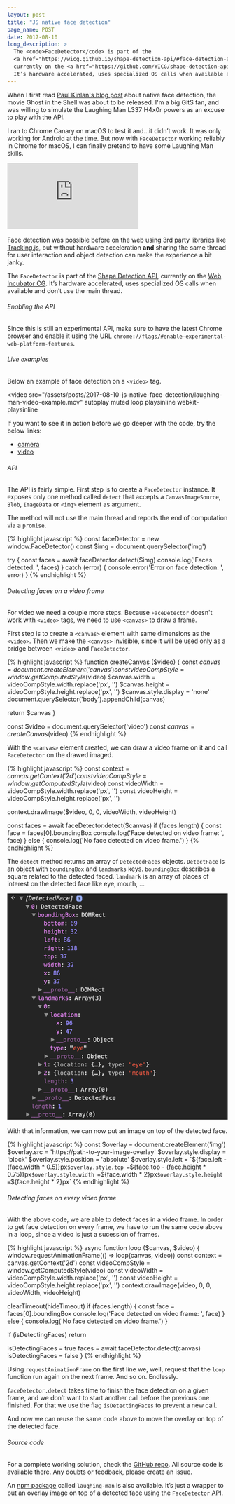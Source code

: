 ```yaml
---
layout: post
title: "JS native face detection"
page_name: POST
date: 2017-08-10
long_description: >
  The <code>FaceDetector</code> is part of the
  <a href="https://wicg.github.io/shape-detection-api/#face-detection-api">Shape Detection API</a>,
  currently on the <a href="https://github.com/WICG/shape-detection-api">Web Incubator CG</a>.
  It’s hardware accelerated, uses specialized OS calls when available and don’t use the main thread.
---
```


When I first read [Paul Kinlan's blog post](https://paul.kinlan.me/face-detection/) about native
face detection, the movie Ghost in the Shell was about to be released. I'm a big GitS fan, and was
willing to simulate the Laughing Man L337 H4x0r powers as an excuse to play with the API.

I ran to Chrome Canary on macOS to test it and…it didn’t work. It was only working for Android at
the time. But now with `FaceDetector` working reliably in Chrome for macOS, I can finally pretend to
have some Laughing Man skills.

<div class="component-video-embed">
  <iframe
    src="https://www.youtube.com/embed/I7n8eQDsVSQ?start=67"
    frameborder="0"
    allowfullscreen
  ></iframe>
</div>

Face detection was possible before on the web using 3rd party libraries like
[Tracking.js](https://trackingjs.com/), but without hardware acceleration **and** sharing the same
thread for user interaction and object detection can make the experience a bit janky.

The `FaceDetector` is part of the
[Shape Detection API](https://wicg.github.io/shape-detection-api/#face-detection-api), currently on
the [Web Incubator CG](https://github.com/WICG/shape-detection-api). It’s hardware accelerated, uses specialized OS calls when available and don’t
use the main thread.

###### Enabling the API

Since this is still an experimental API, make sure to have the latest Chrome browser and enable it
using the URL `chrome://flags/#enable-experimental-web-platform-features`.

###### Live examples

Below an example of face detection on a `<video>` tag.

<video
  src="/assets/posts/2017-08-10-js-native-face-detection/laughing-man-video-example.mov"
  autoplay
  muted
  loop
  playsinline
  webkit-playsinline
></video>

If you want to see it in action before we go deeper with the code, try the below links:
- [camera](https://caiogondim.github.io/laughing-man.js/example/camera.html)
- [video](https://caiogondim.github.io/laughing-man.js/example/video.html)

###### API

The API is fairly simple. First step is to create a `FaceDetector` instance.
It exposes only one method called `detect` that accepts a `CanvasImageSource`, `Blob`, `ImageData`
or `<img>` element as argument.

The method will not use the main thread and reports the end of computation via a `promise`.

{% highlight javascript %}
const faceDetector = new window.FaceDetector()
const $img = document.querySelector('img')

try {
  const faces = await faceDetector.detect($img)
  console.log('Faces detected: ', faces)
} catch (error) {
  console.error('Error on face detection: ', error)
}
{% endhighlight %}

###### Detecting faces on a video frame

For video we need a couple more steps. Because `FaceDetector` doesn't work with `<video>` tags, we
need to use `<canvas>` to draw a frame.

First step is to create a `<canvas>` element with same
dimensions as the `<video>`. Then we make the `<canvas>` invisible, since it will be used only as a
bridge between `<video>` and `FaceDetector`.

{% highlight javascript %}
function createCanvas ($video) {
  const $canvas = document.createElement('canvas')
  const videoCompStyle = window.getComputedStyle($video)
  $canvas.width = videoCompStyle.width.replace('px', '')
  $canvas.height = videoCompStyle.height.replace('px', '')
  $canvas.style.display = 'none'
  document.querySelector('body').appendChild(canvas)

  return $canvas
}

const $video = document.querySelector('video')
const $canvas = createCanvas($video)
{% endhighlight %}

With the `<canvas>` element created, we can draw a video frame on it and call `FaceDetector` on
the drawed imaged.

{% highlight javascript %}
const context = $canvas.getContext('2d')
const videoCompStyle = window.getComputedStyle($video)
const videoWidth = videoCompStyle.width.replace('px', '')
const videoHeight = videoCompStyle.height.replace('px', '')

context.drawImage($video, 0, 0, videoWidth, videoHeight)

const faces = await faceDetector.detect($canvas)
if (faces.length) {
  const face = faces[0].boundingBox
  console.log('Face detected on video frame: ', face)
} else {
  console.log('No face detected on video frame.')
}
{% endhighlight %}

The `detect` method returns an array of `DetectedFaces` objects. `DetectFace` is an object with
`boundingBox` and `landmarks` keys. `boundingBox` describes a square related to the detected faced.
`landmark` is an array of places of interest on the detected face like eye, mouth, …

<img
  src="/assets/posts/2017-08-10-js-native-face-detection/detected-faces-object.png"
  alt="DetectedFaces object"
/>

With that information, we can now put an image on top of the detected face.

{% highlight javascript %}
const $overlay = document.createElement('img')
$overlay.src = 'https://path-to-your-image-overlay'
$overlay.style.display = 'block'
$overlay.style.position = 'absolute'
$overlay.style.left = `${face.left - (face.width * 0.5)}px`
$overlay.style.top = `${face.top - (face.height * 0.75)}px`
$overlay.style.width = `${face.width * 2}px`
$overlay.style.height = `${face.height * 2}px`
{% endhighlight %}

###### Detecting faces on every video frame

With the above code, we are able to detect faces in a video frame. In order to get face detection on
every frame, we have to run the same code above in a loop, since a video is just  a sucession of
frames.

{% highlight javascript %}
async function loop ($canvas, $video) {
  window.requestAnimationFrame(() => loop(canvas, video))
  const context = canvas.getContext('2d')
  const videoCompStyle = window.getComputedStyle(video)
  const videoWidth = videoCompStyle.width.replace('px', '')
  const videoHeight = videoCompStyle.height.replace('px', '')
  context.drawImage(video, 0, 0, videoWidth, videoHeight)

  clearTimeout(hideTimeout)
  if (faces.length) {
    const face = faces[0].boundingBox
    console.log('Face detected on video frame: ', face)
  } else {
    console.log('No face detected on video frame.')
  }

  if (isDetectingFaces) return

  isDetectingFaces = true
  faces = await faceDetector.detect(canvas)
  isDetectingFaces = false
}
{% endhighlight %}


Using `requestAnimationFrame` on the first line we, well, request that the `loop` function run
again on the next frame. And so on. Endlessly.

`faceDetector.detect` takes time to finish the face detection on a given frame, and we don’t want
to start another call before the previous one finished. For that we use the flag `isDetectingFaces`
to prevent a new call.

And now we can reuse the same code above to move the overlay on top of the detected face.

###### Source code

For a complete working solution, check the
[GitHub repo](https://github.com/caiogondim/laughing-man.js/blob/master/src/index.js).
All source code is available there. Any doubts or feedback, please create an issue.

An [npm package](https://www.npmjs.com/package/laughing-man) called `laughing-man` is also
available. It’s just a wrapper to put an overlay image on top of a detected face using the
`FaceDetector` API.
